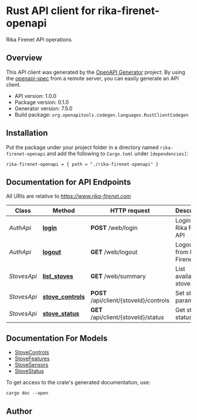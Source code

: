 # Rust API client for rika-firenet-openapi

Rika Firenet API operations


## Overview

This API client was generated by the [OpenAPI Generator](https://openapi-generator.tech) project.  By using the [openapi-spec](https://openapis.org) from a remote server, you can easily generate an API client.

- API version: 1.0.0
- Package version: 0.1.0
- Generator version: 7.5.0
- Build package: `org.openapitools.codegen.languages.RustClientCodegen`

## Installation

Put the package under your project folder in a directory named `rika-firenet-openapi` and add the following to `Cargo.toml` under `[dependencies]`:

```
rika-firenet-openapi = { path = "./rika-firenet-openapi" }
```

## Documentation for API Endpoints

All URIs are relative to *https://www.rika-firenet.com*

Class | Method | HTTP request | Description
------------ | ------------- | ------------- | -------------
*AuthApi* | [**login**](docs/AuthApi.md#login) | **POST** /web/login | Login to Rika Firenet API
*AuthApi* | [**logout**](docs/AuthApi.md#logout) | **GET** /web/logout | Logout from Rika Firenet API
*StovesApi* | [**list_stoves**](docs/StovesApi.md#list_stoves) | **GET** /web/summary | List available stoves
*StovesApi* | [**stove_controls**](docs/StovesApi.md#stove_controls) | **POST** /api/client/{stoveId}/controls | Set stove parameters
*StovesApi* | [**stove_status**](docs/StovesApi.md#stove_status) | **GET** /api/client/{stoveId}/status | Get stove status


## Documentation For Models

 - [StoveControls](docs/StoveControls.md)
 - [StoveFeatures](docs/StoveFeatures.md)
 - [StoveSensors](docs/StoveSensors.md)
 - [StoveStatus](docs/StoveStatus.md)


To get access to the crate's generated documentation, use:

```
cargo doc --open
```

## Author



